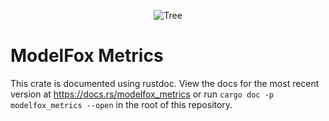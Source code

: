 <p align="center">
	<img src="metrics.svg" title="Tree">
</p>

# ModelFox Metrics

This crate is documented using rustdoc. View the docs for the most recent version at https://docs.rs/modelfox_metrics or run `cargo doc -p modelfox_metrics --open` in the root of this repository.
